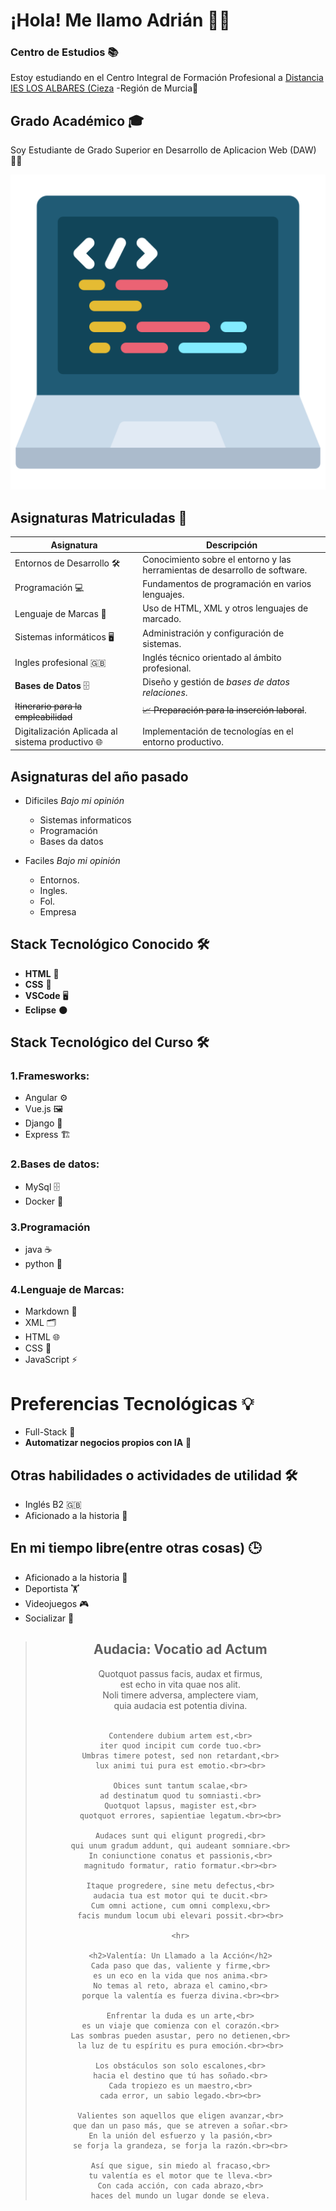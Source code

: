 # ¡Hola! Me llamo Adrián 👨‍💻

### Centro de Estudios 📚

Estoy estudiando en el Centro Integral de Formación Profesional a [Distancia IES LOS ALBARES (Cieza](https://www.ieslosalbares.es/laconservera/)  -Región de Murcia🏫

## Grado Académico 🎓 

Soy Estudiante de Grado Superior en Desarrollo de Aplicacion Web (DAW) 👨‍🎓

![](https://github.com/adrianlopez-ai/adrianlopez-ai/blob/main/programacion.png)

## Asignaturas Matriculadas 📖

| **Asignatura**                         | **Descripción**                                                               |
|---------------------------         |---------------------------------------------------------------------------|
| Entornos de Desarrollo 🛠️          |Conocimiento sobre el entorno y las herramientas de desarrollo de software.|
| Programación 💻                  |Fundamentos de programación en varios lenguajes.                             |
| Lenguaje de Marcas 📝              |Uso de HTML, XML y otros lenguajes de marcado.                             |
| Sistemas informáticos 🖥️           |Administración y configuración de sistemas.                                |
| Ingles profesional 🇬🇧              |Inglés técnico orientado al ámbito profesional.                            |
| **Bases de Datos** 🗄️              |Diseño y gestión de *bases de datos relaciones*.                           |
| ~~Itinerario para la empleabilidad~~ |~~📈 Preparación para la inserción laboral~~.                             |
| Digitalización Aplicada al sistema productivo 🌐 |Implementación de tecnologías en el entorno productivo.       |

##  Asignaturas del año pasado

- Dificiles *Bajo mi opinión*
   - Sistemas informaticos
   - Programación
   - Bases da datos

- Faciles *Bajo mi opinión*
   - Entornos.
   - Ingles.
   - Fol.
   - Empresa
 
## Stack Tecnológico Conocido 🛠️

- **HTML** 📝
- **CSS**  🎨
- **VSCode** 🖥️
- **Eclipse** 🌑

## Stack Tecnológico del Curso  🛠️

### 1.Framesworks: 

 - Angular ⚙️
 - Vue.js 🖼️
 - Django  🐍
 - Express 🏗️

### 2.Bases de datos: 

 - MySql 🗄️
 - Docker 🐳

### 3.Programación 

 - java  ☕
 - python  🐍

### 4.Lenguaje de Marcas:

 - Markdown 📝
 - XML  🗂️
 - HTML 🌐
 - CSS 🎨
 - JavaScript ⚡

# Preferencias Tecnológicas 💡

- Full-Stack 🚀
- **Automatizar negocios propios con IA**  🧠 

## Otras habilidades o actividades de utilidad  🛠️

- Inglés B2  🇬🇧
- Aficionado a la historia 📜

## En mi tiempo libre(entre otras cosas)  🕒

- Aficionado a la historia 📜
- Deportista 🏋️
- Videojuegos 🎮 
- Socializar 🤝

<div align="center">
  <blockquote>
    <h2>Audacia: Vocatio ad Actum</h2>
    Quotquot passus facis, audax et firmus,<br>
    est echo in vita quae nos alit.<br>
    Noli timere adversa, amplectere viam,<br>
    quia audacia est potentia divina.<br><br>

    Contendere dubium artem est,<br>
    iter quod incipit cum corde tuo.<br>
    Umbras timere potest, sed non retardant,<br>
    lux animi tui pura est emotio.<br><br>

    Obices sunt tantum scalae,<br>
    ad destinatum quod tu somniasti.<br>
    Quotquot lapsus, magister est,<br>
    quotquot errores, sapientiae legatum.<br><br>

    Audaces sunt qui eligunt progredi,<br>
    qui unum gradum addunt, qui audeant somniare.<br>
    In coniunctione conatus et passionis,<br>
    magnitudo formatur, ratio formatur.<br><br>

    Itaque progredere, sine metu defectus,<br>
    audacia tua est motor qui te ducit.<br>
    Cum omni actione, cum omni complexu,<br>
    facis mundum locum ubi elevari possit.<br><br>

    <hr>

    <h2>Valentía: Un Llamado a la Acción</h2>
    Cada paso que das, valiente y firme,<br>
    es un eco en la vida que nos anima.<br>
    No temas al reto, abraza el camino,<br>
    porque la valentía es fuerza divina.<br><br>

    Enfrentar la duda es un arte,<br>
    es un viaje que comienza con el corazón.<br>
    Las sombras pueden asustar, pero no detienen,<br>
    la luz de tu espíritu es pura emoción.<br><br>

    Los obstáculos son solo escalones,<br>
    hacia el destino que tú has soñado.<br>
    Cada tropiezo es un maestro,<br>
    cada error, un sabio legado.<br><br>

    Valientes son aquellos que eligen avanzar,<br>
    que dan un paso más, que se atreven a soñar.<br>
    En la unión del esfuerzo y la pasión,<br>
    se forja la grandeza, se forja la razón.<br><br>

    Así que sigue, sin miedo al fracaso,<br>
    tu valentía es el motor que te lleva.<br>
    Con cada acción, con cada abrazo,<br>
    haces del mundo un lugar donde se eleva.
  </blockquote>
</div>



